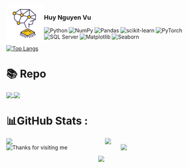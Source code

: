 <img align='left' src='https://github.com/vuhuyng/vuhuyng/blob/main/AI.gif' width='100' height='100'>
<h3>Huy Nguyen Vu </h3>






![Python](https://img.shields.io/badge/python-3670A0?style=plastic&logo=python&logoColor=ffdd54) ![NumPy](https://img.shields.io/badge/numpy-%23013243.svg?style=plastic&logo=numpy&logoColor=white) ![Pandas](https://img.shields.io/badge/pandas-%23150458.svg?style=plastic&logo=pandas&logoColor=white) ![scikit-learn](https://img.shields.io/badge/scikit--learn-%23F7931E.svg?style=plastic&logo=scikit-learn&logoColor=white) ![PyTorch](https://img.shields.io/badge/PyTorch-%23EE4C2C.svg?style=plastic&logo=PyTorch&logoColor=white)
![SQL Server](https://img.shields.io/badge/SQL%20Server-%23CC2927.svg?style=plastic&logo=microsoft-sql-server&logoColor=white) 
![Matplotlib](https://img.shields.io/badge/Matplotlib-%23ffffff.svg?style=plastic&logo=matplotlib&logoColor=black) 
![Seaborn](https://img.shields.io/badge/Seaborn-%23150458.svg?style=plastic&logo=seaborn&logoColor=white)

[![Top Langs](https://github-readme-stats.vercel.app/api/top-langs/?username=vuhuyng04&theme=radical)](https://github.com/anuraghazra/github-readme-stats)

# 📚 **Repo**

<a href="https://github.com/vuhuyng04/AIO2024-Exercise">
  <img align="center" src="https://github-readme-stats.vercel.app/api/pin/?username=vuhuyng04&repo=AIO2024-Exercise&theme=onedark&cache_seconds=1800" />
</a>


<a href="https://github.com/vuhuyng04/Resnet4Weather-Classifier">
  <img align="center" src="https://github-readme-stats.vercel.app/api/pin/?username=vuhuyng04&repo=Resnet4Weather-Classifier&theme=onedark&cache_seconds=1800" />
</a>











# 📊GitHub Stats :
<div style="display: flex; justify-content: space-between;">
    <img width="48%" src="https://github-readme-stats.vercel.app/api?username=vuhuyng04&theme=radical&hide_border=false&include_all_commits=false&count_private=false" />
    <img width="48%" src="https://github-readme-streak-stats.herokuapp.com/?user=vuhuyng04&theme=radical&hide_border=false" />
    
</div>











<img align='right' src='https://user-images.githubusercontent.com/5713670/87202985-820dcb80-c2b6-11ea-9f56-7ec461c497c3.gif' width='200'>
<img height="120" alt="Thanks for visiting me" width="100%" src="https://raw.githubusercontent.com/BrunnerLivio/brunnerlivio/master/images/marquee.svg" />
<p align="center">
  <img src="https://capsule-render.vercel.app/api?type=waving&color=gradient&height=60&section=footer&width=100"/>
</p>




